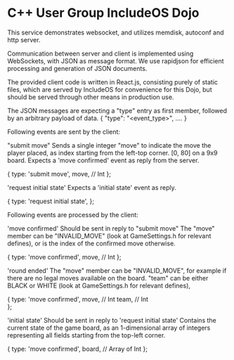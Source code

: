 # C++ User Group IncludeOS Dojo

This service demonstrates websocket, and utilizes memdisk, autoconf and http server.

Communication between server and client is implemented using WebSockets, with JSON as message format.
We use rapidjson for efficient processing and generation of JSON documents.

The provided client code is written in React.js, consisting purely of static files,
which are served by IncludeOS for convenience for this Dojo, but should be served through other means in production use.

The JSON messages are expecting a "type" entry as first member,
followed by an arbitrary payload of data.
{
    "type": "<event_type>",
    ....
}

Following events are sent by the client:

"submit move"
Sends a single integer "move" to indicate the move the player placed,
as index starting from the left-top corner. [0, 80] on a 9x9 board.
Expects a 'move confirmed' event as reply from the server.

{
    type: 'submit move',
    move, // Int
};


'request initial state'
Expects a 'initial state' event as reply.

{
    type: 'request initial state',
};


Following events are processed by the client:

'move confirmed'
Should be sent in reply to "submit move"
The "move" member can be "INVALID_MOVE" (look at GameSettings.h for relevant defines),
or is the index of the confirmed move otherwise.

{
    type: 'move confirmed',
    move, // Int
};


'round ended'
The "move" member can be "INVALID_MOVE", for example if there are no legal moves available on the board.
"team" can be either BLACK or WHITE  (look at GameSettings.h for relevant defines),

{
    type: 'move confirmed',
    move, // Int
    team, // Int    
};


'initial state'
Should be sent in reply to 'request initial state'
Contains the current state of the game board, as an 1-dimensional array of integers representing all fields 
starting from the top-left corner.

{
    type: 'move confirmed',
    board, // Array of Int
};
